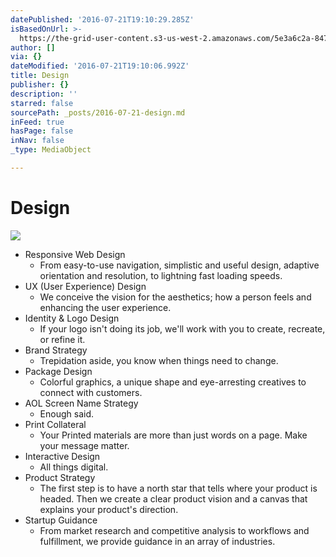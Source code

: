 ```yaml
---
datePublished: '2016-07-21T19:10:29.285Z'
isBasedOnUrl: >-
  https://the-grid-user-content.s3-us-west-2.amazonaws.com/5e3a6c2a-847c-41bc-b5a2-b38a6c60b3cd.jpg
author: []
via: {}
dateModified: '2016-07-21T19:10:06.992Z'
title: Design
publisher: {}
description: ''
starred: false
sourcePath: _posts/2016-07-21-design.md
inFeed: true
hasPage: false
inNav: false
_type: MediaObject

---
```

# Design
![](https://the-grid-user-content.s3-us-west-2.amazonaws.com/5e3a6c2a-847c-41bc-b5a2-b38a6c60b3cd.jpg)

* Responsive Web Design
  * From easy-to-use navigation, simplistic and useful design, adaptive orientation and resolution, to lightning fast loading speeds.
* UX (User Experience) Design
  * We conceive the vision for the aesthetics; how a person feels and enhancing the user experience.
* Identity & Logo Design
  * If your logo isn't doing its job, we'll work with you to create, recreate, or refine it.
* Brand Strategy
  * Trepidation aside, you know when things need to change.
* Package Design
  * Colorful graphics, a unique shape and eye-arresting creatives to connect with customers.
* AOL Screen Name Strategy
  * Enough said.
* Print Collateral
  * Your Printed materials are more than just words on a page. Make your message matter.
* Interactive Design
  * All things digital.
* Product Strategy
  * The first step is to have a north star that tells where your product is headed. Then we create a clear product vision and a canvas that explains your product's direction.
* Startup Guidance
  * From market research and competitive analysis to workflows and fulfillment, we provide guidance in an array of industries.